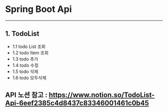 # Spring Boot Api 

------------------------
## 1. TodoList
- 1.1 todo List 조회
- 1.2 todo Item 조회
- 1.3 todo 추가
- 1.4 todo 수정
- 1.5 todo 삭제
- 1.6 todo 모두삭제

 API 노션 참고 : 
https://www.notion.so/TodoList-Api-6eef2385c4d8437c83346001461c0b45
--------------------------------
